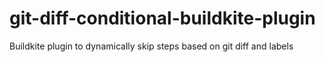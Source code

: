 # git-diff-conditional-buildkite-plugin
Buildkite plugin to dynamically skip steps based on git diff and labels
